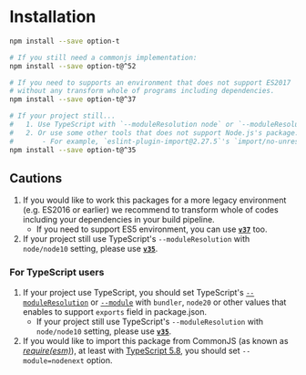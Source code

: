 # Installation

```sh
npm install --save option-t

# If you still need a commonjs implementation:
npm install --save option-t@^52

# If you need to supports an environment that does not support ES2017
# without any transform whole of programs including dependencies.
npm install --save option-t@^37

# If your project still...
#   1. Use TypeScript with `--moduleResolution node` or `--moduleResolution node10` setting.
#   2. Or use some other tools that does not support Node.js's package.json's `exports` field.
#       - For example, `eslint-plugin-import@2.27.5`'s `import/no-unresolved` rule would be affected.
npm install --save option-t@^35
```

## Cautions

1. If you would like to work this packages for a more legacy environment (e.g. ES2016 or earlier)
   we recommend to transform whole of codes including your dependencies in your build pipeline.
    - If you need to support ES5 environment, you can use [**`v37`**](https://github.com/option-t/option-t/tree/v37.3.0) too.
1. If your project still use TypeScript's `--moduleResolution` with `node/node10` setting, please use [**`v35`**](https://github.com/option-t/option-t/tree/v35.0.0).


### For TypeScript users

1. If your project use TypeScript, you should set TypeScript's [`--moduleResolution`](https://www.typescriptlang.org/tsconfig/#moduleResolution)
   or [`--module`](https://www.typescriptlang.org/tsconfig/#module)
   with `bundler`, `node20` or other values that enables to support `exports` field in package.json.
    - If your project still use TypeScript's `--moduleResolution` with `node/node10` setting,
      please use [**`v35`**](https://github.com/option-t/option-t/tree/v35.0.0).
2. If you would like to import this package from CommonJS (as known as [_require(esm)_](https://nodejs.org/docs/latest-v22.x/api/modules.html#loading-ecmascript-modules-using-require)),
   at least with [TypeScript 5.8](https://www.typescriptlang.org/docs/handbook/release-notes/typescript-5-8.html), 
   you should set `--module=nodenext` option.

